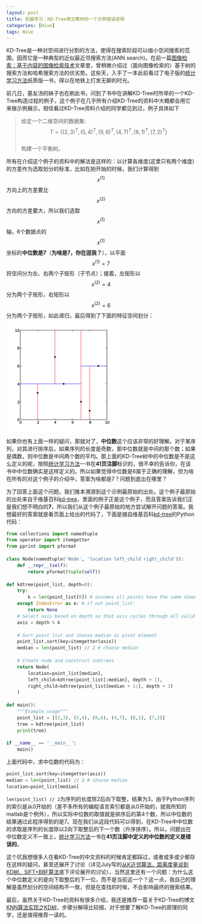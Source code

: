 ```yaml
---
layout: post
title: 机器学习：KD-Tree常见教材的一个示例错误说明
categories: [Hive]
tags: Hive
---
```


KD-Tree是一种对空间进行分割的方法，使得在搜索阶段可以缩小空间搜索的范围，因而它是一种典型的近似最近邻搜索方法(ANN search)。在前一篇[图像检索：基于内容的图像检索技术](http://yongyuan.name/blog/cbir-technique-summary.html)文章里，曾稍微介绍过（面向图像检索的）基于树的搜索方法和哈希搜索方法的优劣势。这些天，入手了一本此前看过了电子版的[统计学习方法]()纸质版一书，得以在地铁上打发无聊的时光。

前几日，基友汤的妹子也在刷此书，问到了书中在讲解KD-Tree时所举的一个KD-Tree构造过程的例子，这个例子在几乎所有介绍KD-Tree的资料中大概都会用它来做示例展示，相信看过KD-Tree资料介绍的同学都见到过，例子具体如下

> 给定一个二维空间的数据集:  
$$
\begin{equation}
   T={\{(2,3)^T,(5,4)^T,(9,6)^T,(4,7)^T,(8,1)^T,(7,2)^T\}}
\end{equation}
$$  
构建一个平衡树。  

所有在介绍这个例子的资料中的解法是这样的：以计算各维度(这里只有两个维度)的方差作为选取划分的标准，比如在刚开始的时候，我们计算得到$$x^(1)$$方向上的方差要比$$x^(2)$$方向的方差要大，所以我们选取$$x^(1)$$轴，6个数据点的$$x^(1)$$坐标的**中位数是7**（**为啥是7，你在逗我？**），以平面$$x^(1)=7$$将空间分为左、右两个子矩形（子节点）；接着，左矩形以$$x^(2)=4$$分为两个子矩形，右矩形以$$x^(2)=6$$分为两个子矩形，如此递归，最后得到了下面的特征空间划分：  
![](https://github.com/Hareric/Lumberroom/raw/master/blog_graph/KDtree%20%E6%95%A3%E7%82%B9%E5%9B%BE.png)

如果你也有上面一样的疑问，那就对了，**中位数**这个应该非常的好理解。对于某序列，对其进行排序后，如果序列的长度是奇数，那中位数就是中间的那个数；如果是偶数，则中位数是中间两个数的平均。那上面的KD-Tree树中的中位数是不是这么定义的呢，按照[统计学习方法]()一书在**41页注脚**标识的，很不幸的告诉你，在该书中中位数确实是这样定义的。所以如果觉得中位数是6属于正确的理解，但为啥在所有的对这个例子的介绍中，答案为啥都是7？问题到底出在哪里？

为了回答上面这个问题，我们推本溯源到这个示例最原始的出处。这个例子最原始的出处来自于维基百科[kd-tree](https://en.wikipedia.org/wiki/K-d_tree)，里面的例子正是这个例子，而且答案告诉我们正是我们想不明白的**7**，所以我们从这个例子最原始的地方尝试解开问题的答案。我想最好的答案就是看页面上给出的代码了，下面是摘自维基百科[kd-tree](https://en.wikipedia.org/wiki/K-d_tree)的Python代码：

```python
from collections import namedtuple
from operator import itemgetter
from pprint import pformat

class Node(namedtuple('Node', 'location left_child right_child')):
    def __repr__(self):
        return pformat(tuple(self))

def kdtree(point_list, depth=0):
    try:
        k = len(point_list[0]) # assumes all points have the same dimension
    except IndexError as e: # if not point_list:
        return None
    # Select axis based on depth so that axis cycles through all valid values
    axis = depth % k
 
    # Sort point list and choose median as pivot element
    point_list.sort(key=itemgetter(axis))
    median = len(point_list) // 2 # choose median
 
    # Create node and construct subtrees
    return Node(
        location=point_list[median],
        left_child=kdtree(point_list[:median], depth + 1),
        right_child=kdtree(point_list[median + 1:], depth + 1)
    )

def main():
    """Example usage"""
    point_list = [(2,3), (5,4), (9,6), (4,7), (8,1), (7,2)]
    tree = kdtree(point_list)
    print(tree)

if __name__ == '__main__':
    main()
```

上面代码中，求中位数的代码为：

```python
point_list.sort(key=itemgetter(axis))
median = len(point_list) // 2 # choose median
location=point_list[median]
```
`len(point_list) // 2`为序列的长度除2后向下取整，结果为3，由于Python序列的索引是从0开始的（差不多所有的编程语言索引都是从0开始的，就我所知的matlab是个例外），所以实际中位数的取值就是排序后的第4个数，所以中位数的结果通过此程序得到的是7。现在我们从这段代码可以得到，在KD-Tree中中位数的求取是序列的长度除以2向下取整后的下一个数（升序排序）。所以，问题出在中位数定义不一致上，[统计学习方法]()一书在**41页注脚中定义的中位数的定义是错误的**。

这个坑我想很多人在看KD-Tree的中文资料的时候肯定都踩过，或者或多或少都存在这样的疑问，甚至还展开了讨论（详见July写的[从K近邻算法、距离度量谈到KD树、SIFT+BBF算法](http://blog.csdn.net/v_july_v/article/details/8203674)底下评论展开的讨论），当然这里还有一个问题：为什么这个中位数定义的是向下取整后的下一位，而不是当前这一个？这一点，我自己的理解是虽然划分的空间结构不一致，但是在查找的时候，不会影响最终的搜索结果。

最后，虽然关于KD-Tree的资料有很多介绍，我还是推荐一篇关于KD-Tree的博文[KNN算法实现之KD树](http://hareric.com/2016/05/22/KNN%E7%AE%97%E6%B3%95%E5%AE%9E%E7%8E%B0%E4%B9%8BKD%E6%A0%91/)，步骤分解得比较细，对于想要了解KD-Tree的原理的同学，还是值得推荐一读的。